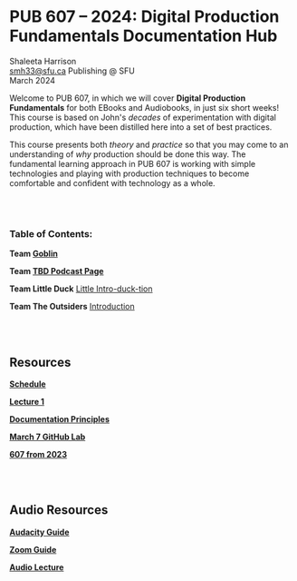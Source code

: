 # PUB 607 – 2024: Digital Production Fundamentals Documentation Hub

Shaleeta Harrison  
smh33@sfu.ca
Publishing @ SFU  
March 2024

Welcome to PUB 607, in which we will cover **Digital Production Fundamentals** for both EBooks and Audiobooks, in just six short weeks! This course is based on John's *decades* of experimentation with digital production, which have been distilled here into a set of best practices. 

This course presents both *theory* and *practice* so that you may come to an understanding of *why* production should be done this way. The fundamental learning approach in PUB 607 is working with simple technologies and playing with production techniques to become comfortable and confident with technology as a whole.

<br> </br>

### Table of Contents:

**Team [Goblin](Goblin.md)**

**Team [TBD Podcast Page](TBDPodcast.md)**

**Team Little Duck** [Little Intro-duck-tion](LittleDuck.md)

**Team The Outsiders** [Introduction](theoutiders.md)

<br> </br>

## Resources

[**Schedule**](Shedule.md)

[**Lecture 1**](Lecture1.md)

[**Documentation Principles**](documentation.md)

[**March 7 GitHub Lab**](March7.md)

[**607 from 2023**](https://github.com/jmaxsfu/pub607-23/blob/main/README.md)

<br> </br>

## Audio Resources

[**Audacity Guide**](audioguide.md)

[**Zoom Guide**](zoom.md)

[**Audio Lecture**](AudioLecture.md)
